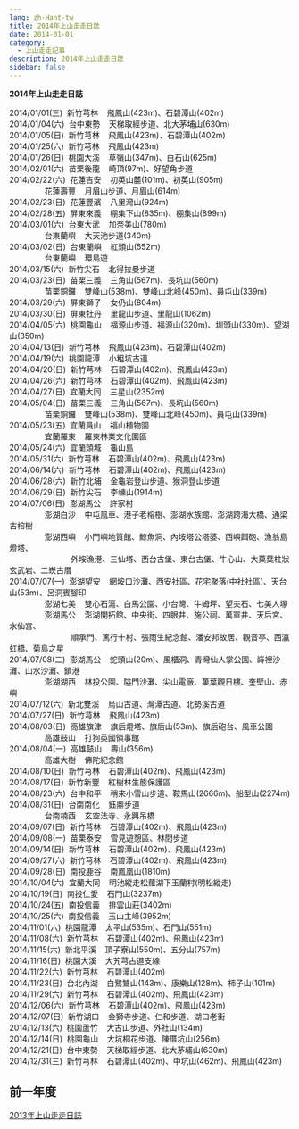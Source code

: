 ```yaml
---
lang: zh-Hant-tw
title: 2014年上山走走日誌
date: 2014-01-01
category: 
  - 上山走走記事
description: 2014年上山走走日誌
sidebar: false
---
```


**2014年上山走走日誌**

<!-- more -->

2014/01/01(三)  新竹芎林    飛鳳山(423m)、石碧潭山(402m)  
2014/01/04(六)  台中東勢    天梯取經步道、北大茅埔山(630m)  
2014/01/05(日)  新竹芎林    飛鳳山(423m)、石碧潭山(402m)  
2014/01/25(六)  新竹芎林    飛鳳山(423m)  
2014/01/26(日)  桃園大溪    草嶺山(347m)、白石山(625m)  
2014/02/01(六)  苗栗後龍    崎頂(97m)、好望角步道  
2014/02/22(六)  花蓮吉安    初英山麓(101m)、初英山(905m)  
                花蓮壽豐    月眉山步道、月眉山(614m)  
2014/02/23(日)  花蓮豐濱    八里灣山(924m)  
2014/02/28(五)  屏東來義    棚集下山(835m)、棚集山(899m)  
2014/03/01(六)  台東大武    加奈美山(780m)  
                台東蘭嶼    大天池步道(340m)  
2014/03/02(日)  台東蘭嶼    紅頭山(552m)  
                台東蘭嶼    環島遊  
2014/03/15(六)  新竹尖石    北得拉曼步道  
2014/03/23(日)  苗栗三義    三角山(567m)、長坑山(560m)  
                苗栗銅鑼    雙峰山(538m)、雙峰山北峰(450m)、員屯山(339m)  
2014/03/29(六)  屏東獅子    女仍山(804m)  
2014/03/30(日)  屏東牡丹    里龍山步道、里龍山(1062m)  
2014/04/05(六)  桃園龜山    福源山步道、福源山(320m)、圳頭山(330m)、望湖山(350m)  
2014/04/13(日)  新竹芎林    飛鳳山(423m)、石碧潭山(402m)  
2014/04/19(六)  桃園龍潭    小粗坑古道  
2014/04/20(日)  新竹芎林    石碧潭山(402m)、飛鳳山(423m)  
2014/04/26(六)  新竹芎林    石碧潭山(402m)、飛鳳山(423m)  
2014/04/27(日)  宜蘭大同    三星山(2352m)  
2014/05/04(日)  苗栗三義    三角山(567m)、長坑山(560m)  
                苗栗銅鑼    雙峰山(538m)、雙峰山北峰(450m)、員屯山(339m)  
2014/05/23(五)  宜蘭員山    福山植物園  
                宜蘭羅東    羅東林業文化園區  
2014/05/24(六)  宜蘭頭城    龜山島  
2014/05/31(六)  新竹芎林    石碧潭山(402m)、飛鳳山(423m)  
2014/06/14(六)  新竹芎林    石碧潭山(402m)、飛鳳山(423m)  
2014/06/28(六)  新竹北埔    金龜岩登山步道、猴洞登山步道  
2014/06/29(日)  新竹尖石    李崠山(1914m)  
2014/07/06(日)  澎湖馬公    許家村  
                澎湖白沙    中屯風車、港子老榕樹、澎湖水族館、澎湖跨海大橋、通梁古榕樹  
                澎湖西嶼    小門嶼地質館、鯨魚洞、內垵塔公塔婆、西嶼餌砲、漁翁島燈塔、  
                            外垵漁港、三仙塔、西台古堡、東台古堡、牛心山、大菓葉柱狀玄武岩、二崁古厝  
2014/07/07(一)  澎湖望安    網垵口沙灘、西安社區、花宅聚落(中社社區)、天台山(53m)、呂洞賓腳印  
                澎湖七美    雙心石滬、白馬公園、小台灣、牛姆坪、望夫石、七美人塚  
                澎湖馬公    澎湖開拓館、中央街、四眼井、施公祠、萬軍井、天后宮、水仙宮、  
                            順承門、篤行十村、張雨生紀念館、潘安邦故居、觀音亭、西瀛虹橋、菊島之星  
2014/07/08(二)  澎湖馬公    蛇頭山(20m)、風櫃洞、青灣仙人掌公園、嵵裡沙灘、山水沙灘、鎖港  
                澎湖湖西    林投公園、隘門沙灘、尖山電廠、菓葉觀日樓、奎壁山、赤嶼  
2014/07/12(六)  新北雙溪    烏山古道、灣潭古道、北勢溪古道  
2014/07/27(日)  新竹芎林    飛鳳山(423m)  
2014/08/03(日)  高雄旗津    旗后燈塔、旗后山(53m)、旗后砲台、風車公園  
                高雄鼓山    打狗英國領事館  
2014/08/04(一)  高雄鼓山    壽山(356m)  
                高雄大樹    佛陀紀念館  
2014/08/10(日)  新竹芎林    石碧潭山(402m)、飛鳳山(423m)  
2014/08/17(日)  新竹新豐    紅樹林生態保護區  
2014/08/23(六)  台中和平    稍來小雪山步道、鞍馬山(2666m)、船型山(2274m)  
2014/08/31(日)  台南南化    鈺鼎步道  
                台南楠西    玄空法寺、永興吊橋  
2014/09/07(日)  新竹芎林    石碧潭山(402m)、飛鳳山(423m)  
2014/09/08(一)  苗栗泰安    雪見遊憩區、林間步道  
2014/09/14(日)  新竹芎林    石碧潭山(402m)、飛鳳山(423m)  
2014/09/27(六)  新竹芎林    石碧潭山(402m)、飛鳳山(423m)  
2014/09/28(日)  南投鹿谷    南鳳凰山(1810m)  
2014/10/04(六)  宜蘭大同    明池縱走松蘿湖下玉蘭村(明松縱走)  
2014/10/19(日)  南投仁愛    石門山(3237m)  
2014/10/24(五)  南投信義    排雲山莊(3402m)  
2014/10/25(六)  南投信義    玉山主峰(3952m)  
2014/11/01(六)  桃園龍潭    太平山(535m)、石門山(551m)  
2014/11/08(六)  新竹芎林    石碧潭山(402m)、飛鳳山(423m)  
2014/11/15(六)  新北平溪    頂子寮山(550m)、五分山(757m)  
2014/11/16(日)  桃園大溪    大艽芎古道支線  
2014/11/22(六)  新竹芎林    石碧潭山(402m)  
2014/11/23(日)  台北內湖    白鷺鷥山(143m)、康樂山(128m)、柿子山(101m)  
2014/11/29(六)  新竹芎林    石碧潭山(402m)、飛鳳山(423m)  
2014/12/06(六)  新竹芎林    石碧潭山(402m)、飛鳳山(423m)  
2014/12/07(日)  新竹湖口    金獅寺步道、仁和步道、湖口老街  
2014/12/13(六)  桃園蘆竹    大古山步道、外社山(134m)  
2014/12/14(日)  桃園龜山    大坑桐花步道、陳厝坑山(256m)  
2014/12/21(日)  台中東勢    天梯取經步道、北大茅埔山(630m)  
2014/12/31(三)  新竹芎林    石碧潭山(402m)、中坑山(462m)、飛鳳山(423m)  


## 前一年度  
[2013年上山走走日誌](/posts/post-171-2013-01-07.md)